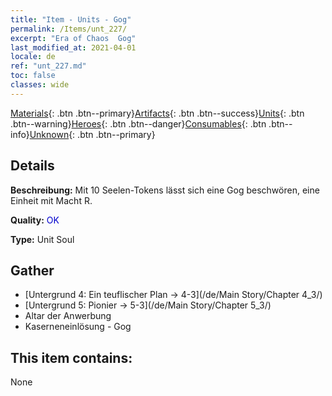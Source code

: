 ```yaml
---
title: "Item - Units - Gog"
permalink: /Items/unt_227/
excerpt: "Era of Chaos  Gog"
last_modified_at: 2021-04-01
locale: de
ref: "unt_227.md"
toc: false
classes: wide
---
```

 [Materials](/de/Items/){: .btn .btn--primary}[Artifacts](/de/Items/Artifacts/){: .btn .btn--success}[Units](/de/Items/Units/){: .btn .btn--warning}[Heroes](/de/Items/Heroes/){: .btn .btn--danger}[Consumables](/de/Items/Consumables/){: .btn .btn--info}[Unknown](/de/Items/Unknown/){: .btn .btn--primary}

## Details
 **Beschreibung:** Mit 10 Seelen-Tokens lässt sich eine Gog beschwören, eine Einheit mit Macht R.

 **Quality:** <span style="color: #0000CD">OK</span>

 **Type:** Unit Soul

## Gather

*    [Untergrund 4: Ein teuflischer Plan -> 4-3](/de/Main Story/Chapter 4_3/) 
*    [Untergrund 5: Pionier -> 5-3](/de/Main Story/Chapter 5_3/) 
*    Altar der Anwerbung 
*    Kaserneneinlösung - Gog 

## This item contains:

  None

